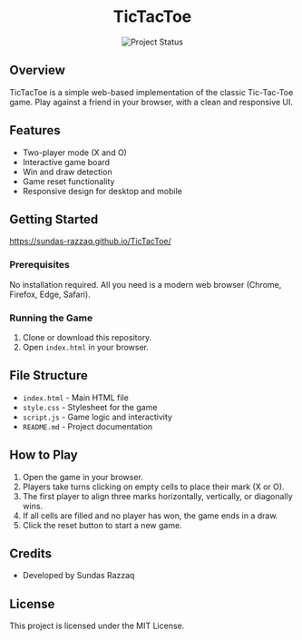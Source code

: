 <h1 align="center">TicTacToe</h1>

<p align="center">
	<img src="https://img.shields.io/badge/status-active-brightgreen" alt="Project Status">
</p>

## Overview

TicTacToe is a simple web-based implementation of the classic Tic-Tac-Toe game. Play against a friend in your browser, with a clean and responsive UI.

## Features

- Two-player mode (X and O)
- Interactive game board
- Win and draw detection
- Game reset functionality
- Responsive design for desktop and mobile

## Getting Started
https://sundas-razzaq.github.io/TicTacToe/

### Prerequisites

No installation required. All you need is a modern web browser (Chrome, Firefox, Edge, Safari).

### Running the Game

1. Clone or download this repository.
2. Open `index.html` in your browser.

## File Structure

- `index.html` - Main HTML file
- `style.css` - Stylesheet for the game
- `script.js` - Game logic and interactivity
- `README.md` - Project documentation

## How to Play

1. Open the game in your browser.
2. Players take turns clicking on empty cells to place their mark (X or O).
3. The first player to align three marks horizontally, vertically, or diagonally wins.
4. If all cells are filled and no player has won, the game ends in a draw.
5. Click the reset button to start a new game.

## Credits

- Developed by Sundas Razzaq

## License

This project is licensed under the MIT License.